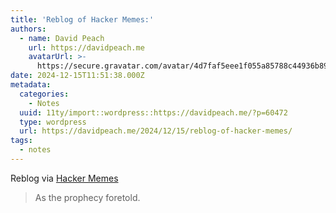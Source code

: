 ```yaml
---
title: 'Reblog of Hacker Memes:'
authors:
  - name: David Peach
    url: https://davidpeach.me
    avatarUrl: >-
      https://secure.gravatar.com/avatar/4d7faf5eee1f055a85788c44936b8995eaab6dfb004e7854ec747ccb272e91ee?s=96&d=mm&r=g
date: 2024-12-15T11:51:38.000Z
metadata:
  categories:
    - Notes
  uuid: 11ty/import::wordpress::https://davidpeach.me/?p=60472
  type: wordpress
  url: https://davidpeach.me/2024/12/15/reblog-of-hacker-memes/
tags:
  - notes
---
```

Reblog via [Hacker Memes](https://infosec.exchange/@i0null/113654071099333092)

> As the prophecy foretold.